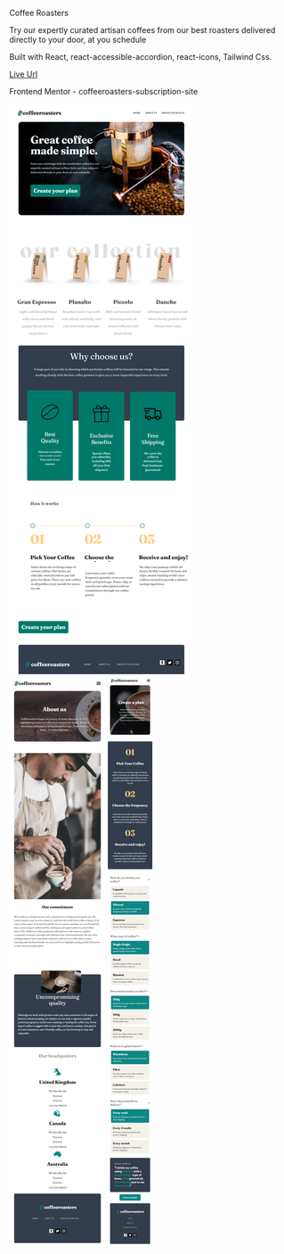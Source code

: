 Coffee Roasters

Try our expertly curated artisan coffees from our best roasters delivered directly to your door, at you schedule

Built with React, react-accessible-accordion, react-icons, Tailwind Css.

[Live Url](https://coffeeroasters-abir045.vercel.app/)

Frontend Mentor - coffeeroasters-subscription-site

![](./src/images/screencapture-coffeeroasters-desktop.png)
![](./src/images/screencapture-coffeeroasters-tab.png)
![](./src/images/screencapture-coffeeroasters-mb.png)
